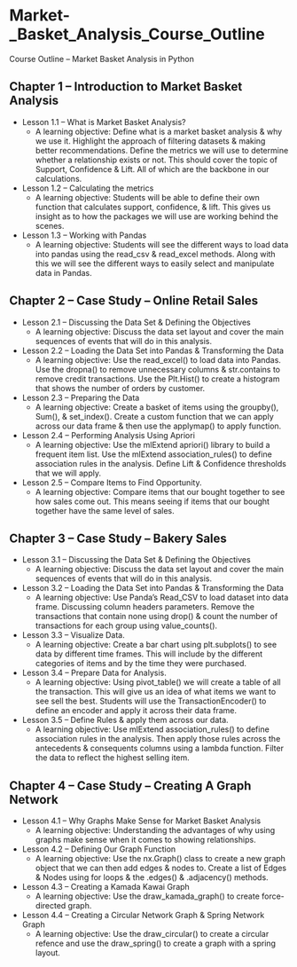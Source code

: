 # Market-_Basket_Analysis_Course_Outline
Course Outline – Market Basket Analysis in Python

## Chapter 1 – Introduction to Market Basket Analysis
  * Lesson 1.1 – What is Market Basket Analysis?
      * A learning objective: Define what is a market basket analysis & why we use it. Highlight the approach of filtering datasets & making better recommendations. Define the metrics we will use to determine whether a relationship exists or not. This should cover the topic of Support, Confidence & Lift. All of which are the backbone in our calculations.
* Lesson 1.2 – Calculating the metrics
  * A learning objective: Students will be able to define their own function that calculates support, confidence, & lift. This gives us insight as to how the packages we will use are working behind the scenes.
* Lesson 1.3 – Working with Pandas
  * A learning objective: Students will see the different ways to load data into pandas using the read_csv & read_excel methods. Along with this we will see the different ways to easily select and manipulate data in Pandas.
    
## Chapter 2 – Case Study – Online Retail Sales
* Lesson 2.1 – Discussing the Data Set & Defining the Objectives
  * A learning objective: Discuss the data set layout and cover the main sequences of events that will do in this analysis.
* Lesson 2.2 – Loading the Data Set into Pandas & Transforming the Data
  * A learning objective: Use the read_excel() to load data into Pandas. Use the dropna() to remove unnecessary columns & str.contains to remove credit transactions. Use the Plt.Hist() to create a histogram that shows the number of orders by customer.
* Lesson 2.3 – Preparing the Data
  * A learning objective: Create a basket of items using the groupby(), Sum(), & set_index(). Create a custom function that we can apply across our data frame & then use the applymap() to apply function.
* Lesson 2.4 – Performing Analysis Using Apriori
  * A learning objective: Use the mlExtend apriori() library to build a frequent item list. Use the mlExtend association_rules() to define association rules in the analysis. Define Lift & Confidence thresholds that we will apply.
* Lesson 2.5 – Compare Items to Find Opportunity.
  * A learning objective: Compare items that our bought together to see how sales come out. This means seeing if items that our bought together have the same level of sales.
  
## Chapter 3 – Case Study – Bakery Sales
* Lesson 3.1 – Discussing the Data Set & Defining the Objectives
  * A learning objective: Discuss the data set layout and cover the main sequences of events that will do in this analysis.
* Lesson 3.2 – Loading the Data Set into Pandas & Transforming the Data
  * A learning objective: Use Panda’s Read_CSV to load dataset into data frame. Discussing column headers parameters. Remove the transactions that contain none using drop() & count the number of transactions for each group using value_counts().
* Lesson 3.3 – Visualize Data.
  * A learning objective: Create a bar chart using plt.subplots() to see data by different time frames. This will include by the different categories of items and by the time they were purchased.
* Lesson 3.4 – Prepare Data for Analysis. 
  * A learning objective: Using pivot_table() we will create a table of all the transaction. This will give us an idea of what items we want to see sell the best. Students will use the TransactionEncoder() to define an encoder and apply it across their data frame.
* Lesson 3.5 – Define Rules & apply them across our data.
  * A learning objective: Use mlExtend association_rules() to define association rules in the analysis. Then apply those rules across the antecedents & consequents columns using a lambda function. Filter the data to reflect the highest selling item.

## Chapter 4 – Case Study – Creating A Graph Network
* Lesson 4.1 – Why Graphs Make Sense for Market Basket Analysis
  * A learning objective: Understanding the advantages of why using graphs make sense when it comes to showing relationships.
* Lesson 4.2 – Defining Our Graph Function
  * A learning objective: Use the nx.Graph() class to create a new graph object that we can then add edges & nodes to. Create a list of Edges & Nodes using for loops & the .edges() & .adjacency() methods.
* Lesson 4.3 – Creating a Kamada Kawai Graph
  * A learning objective: Use the draw_kamada_graph() to create force-directed graph.
* Lesson 4.4 – Creating a Circular Network Graph & Spring Network Graph
  * A learning objective: Use the draw_circular() to create a circular refence  and use the draw_spring() to create a graph with a spring layout.
